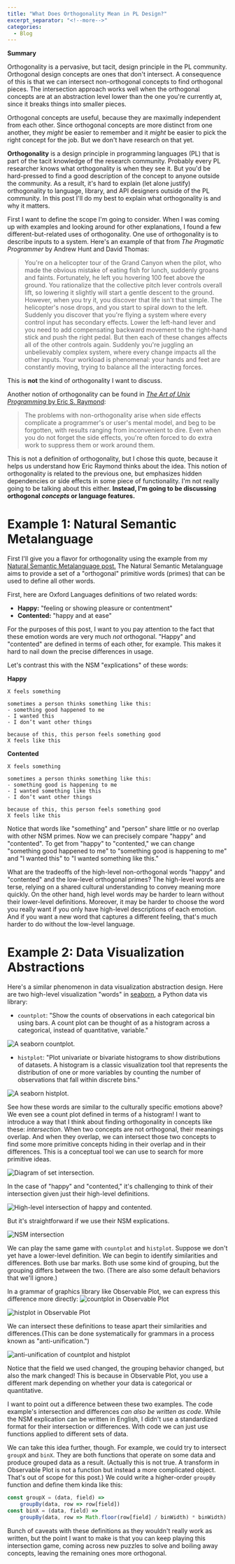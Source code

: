 ```yaml
---
title: "What Does Orthogonality Mean in PL Design?"
excerpt_separator: "<!--more-->"
categories:
  - Blog
---
```


<div class="notice--info">
<p><b>Summary</b></p>
<p>Orthogonality is a pervasive, but tacit, design principle in the PL community. Orthogonal design
concepts are ones that don't intersect. A consequence of this is that we can intersect
non-orthogonal concepts to find orthogonal pieces. The intersection approach works well when the
orthogonal concepts are at an abstraction level lower than the one you're currently at, since it
breaks things into smaller pieces.</p>


<p>Orthogonal concepts are useful, because they are maximally independent from each other. Since
orthogonal concepts are more distinct from one another, they <i>might</i> be easier to remember and it
<i>might</i> be easier to pick the right concept for the job. But we don't have research on that yet.</p>
</div>

**Orthogonality** is a design principle in programming languages (PL) that is part of the tacit knowledge
of the research community. Probably every PL researcher knows what orthogonality is when they see
it. But you'd be hard-pressed to find a good description of the concept to anyone outside the
community. As a result, it's hard to explain (let alone justify) orthogonality to language, library,
and API designers outside of the PL community. In this post I'll do my best to explain what
orthogonality is and why it matters.

First I want to define the scope I'm going to consider. When I was coming up with examples and
looking around for other explanations, I found a few different-but-related uses of orthogonality.
One use of orthogonality is to describe inputs to a system. Here's an example of that from *The
Pragmatic Programmer* by Andrew Hunt and David Thomas:

> You're on a helicopter tour of the Grand Canyon when the pilot, who made the obvious mistake of eating fish for lunch, suddenly groans and faints. Fortunately, he left you hovering 100 feet above the ground. You rationalize that the collective pitch lever controls overall lift, so lowering it slightly will start a gentle descent to the ground. However, when you try it, you discover that life isn't that simple. The helicopter's nose drops, and you start to spiral down to the left. Suddenly you discover that you're flying a system where every control input has secondary effects. Lower the left-hand lever and you need to add compensating backward movement to the right-hand stick and push the right pedal. But then each of these changes affects all of the other controls again. Suddenly you're juggling an unbelievably complex system, where every change impacts all the other inputs. Your workload is phenomenal: your hands and feet are constantly moving, trying to balance all the interacting forces.

This is **not** the kind of orthogonality I want to discuss.

Another notion of orthogonality can be found in [*The Art of Unix Programming* by Eric S. Raymond](http://www.catb.org/~esr/writings/taoup/html/ch04s02.html#orthogonality):
> The problems with non-orthogonality arise when side effects complicate a programmer's or user's mental model, and beg to be forgotten, with results ranging from inconvenient to dire. Even when you do not forget the side effects, you're often forced to do extra work to suppress them or work around them.

This is not a definition of orthogonality, but I chose this quote, because it helps us understand
how Eric Raymond thinks about the idea. This notion of orthogonality is related to the previous one, but emphasizes hidden dependencies or side
effects in some piece of functionality. I'm not really going to be talking about this either.
**Instead, I'm going to be discussing orthogonal *concepts* or language features.**

# Example 1: Natural Semantic Metalanguage

First I'll give you a flavor for orthogonality using the example from my [Natural Semantic
Metalanguage post.](../comparative-pl-linguistics/) The Natural Semantic Metalanguage aims to
provide a set of a "orthogonal" primitive words (primes) that can be used to define all other words.

First, here are Oxford Languages definitions of two related words:
- **Happy:** "feeling or showing pleasure or contentment"
- **Contented:** "happy and at ease"

For the purposes of this post, I want to you pay attention to the fact that these emotion words are
very much *not* orthogonal. "Happy" and "contented" are defined in terms of each other, for example.
This makes it hard to nail down the precise differences in usage.

Let's contrast this with the NSM "explications" of these words:

**Happy**
```
X feels something

sometimes a person thinks something like this:
- something good happened to me
- I wanted this
- I don’t want other things

because of this, this person feels something good
X feels like this
```

**Contented**
```
X feels something

sometimes a person thinks something like this:
- something good is happening to me
- I wanted something like this
- I don’t want other things

because of this, this person feels something good
X feels like this
```

Notice that words like "something" and "person" share little or no overlap with other NSM
primes. Now we can precisely compare "happy" and "contented". To get from "happy" to "contented," we
can change "something good happened to me" to "something good is happening to me" and "I wanted
this" to "I wanted something like this."

What are the tradeoffs of the high-level non-orthogonal words "happy" and "contented" and the low-level orthogonal primes? The high-level words are terse, relying on a shared cultural
understanding to convey meaning more quickly. On the other hand, high level words may be harder to
learn without their lower-level definitions. Moreover, it may be harder to choose the word you
really want if you only have high-level descriptions of each emotion. And if you want a new word
that captures a different feeling, that's much harder to do without the low-level language.

<!-- Notice also that, while we do have to trade off between high-level words like "happy" and low-level
words like "good," the NSM explication is (nearly) perfectly good English, so we can express both
the word "happy" its explication in the same language. -->

# Example 2: Data Visualization Abstractions
Here's a similar phenomenon in data visualization abstraction design. Here are two high-level
visualization "words" in [seaborn](https://seaborn.pydata.org/index.html), a Python data vis
library:

- `countplot`: "Show the counts of observations in each categorical bin using bars. A count plot can be thought of as a histogram across a categorical, instead of quantitative, variable."

![A seaborn countplot.](https://seaborn.pydata.org/_images/countplot_2_0.png)

- `histplot`: "Plot univariate or bivariate histograms to show distributions of datasets. A histogram is a classic visualization tool that represents the distribution of one or more variables by counting the number of observations that fall within discrete bins."

![A seaborn histplot.](https://seaborn.pydata.org/_images/histplot_1_0.png)

See how these words are similar to the culturally specific emotions above? We even see a count plot
defined in terms of a histogram! I want to introduce a way that I think about finding orthogonality
in concepts like these: *intersection*. When two concepts are not orthogonal, their meanings
overlap. And when they overlap, we can intersect those two concepts to find some more primitive
concepts hiding in their overlap and in their differences. This is a conceptual tool we can use to
search for more primitive ideas.

![Diagram of set intersection.](../../assets/images/symbolic-intersection.png)

In the case of "happy" and "contented," it's challenging to think of their intersection given just
their high-level definitions.

![High-level intersection of happy and contented.](../../assets/images/intersection-without-defn.png)

But it's straightforward if we use their NSM explications.

![NSM intersection](../../assets/images/nsm-intersection.png)

We can play the same game with `countplot` and `histplot`. Suppose we don't yet have a lower-level
definition. We can begin to identify similarities and differences. Both use bar marks. Both use some
kind of grouping, but the grouping differs between the two. (There are also some default behaviors
that we'll ignore.)

In a grammar of graphics library like Observable Plot, we can express this difference more directly:
![countplot in Observable Plot](../../assets/images/groupX.png)

![histplot in Observable Plot](../../assets/images/binX.png)

We can intersect these definitions to tease apart their similarities and differences.(This can be
done systematically for grammars in a process known as "anti-unification.")

![anti-unification of countplot and histplot](../../assets/images/countplot-histplot-intersection.png)

Notice that the field we used changed, the grouping behavior changed, but also the mark changed!
This is because in Observable Plot, you use a different mark depending on whether your data is
categorical or quantitative.

I want to point out a difference between these two examples. The code example's
intersection and differences *can also be written as code*. While the NSM explication can be written
in English, I didn't use a standardized format for their intersection or differences. With code we
can just use functions applied to different sets of data.

We can take this idea further, though. For example, we could try to intersect `groupX` and `binX`.
They are both functions that operate on some data and produce grouped data as a result. (Actually
this is not true. A transform in Observable Plot is not a
function but instead a more complicated object. That's out of scope for this post.) We could write a
higher-order `groupBy` function and define them kinda like this:

```js
const groupX = (data, field) =>
    groupBy(data, row => row[field])
const binX = (data, field) =>
    groupBy(data, row => Math.floor(row[field] / binWidth) * binWidth)
```

Bunch of caveats with these definitions as they wouldn't really work as written, but the point I
want to make is that you can keep playing this intersection game, coming across new puzzles to
solve and boiling away concepts, leaving the remaining ones more orthogonal.


<!-- What are the tradeoffs of the high-level non-orthogonal words “happy” and “contented” and the low-level orthogonal primes? The high-level words are terse, relying on a shared cultural understanding to convey meaning more quickly. On the other hand, high level words may be harder to learn without their lower-level definitions. Moreover, it may be harder to choose the word you really want if you only have high-level descriptions of each emotion. And if you want a new word that captures a different feeling, that’s much harder to do without the low-level language. -->

<!-- TODO: this stuff is better suited to a compositionality post than here. -->
<!-- Notice also that by
providing a way to define *new* concepts in terms of old (NSM explications for English and functions
and macros for programs), we can both have a base set of orthogonal concepts while also having
culturally specific, high-level words. -->
<!-- Second, the NSM explications have a nice
consistency property that we don't get in our code example. With NSM, once we have a definition of a
word, say "happy," we can use it like a prime, say "good." Just as we can write "It was good," we
can write "It was happy." Both are grammatically correct. However

However, the intersection of our two
charts does not yield something that can be readily used as a chart itself. Ideally, the
intersection of these might yield some kind of mark that could be used like `Plot.barY`, but it is
not a mark, it is something else. -->